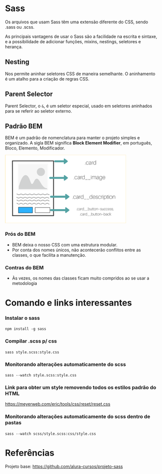 # Sass
Os arquivos que usam Sass têm uma extensão diferente do CSS, sendo .sass ou .scss.

As principais vantagens de usar o Sass são a facilidade na escrita e sintaxe, e a possibilidade de adicionar funções, mixins, nestings, seletores e herança.

## Nesting
Nos permite aninhar seletores CSS de maneira semelhante. O aninhamento é um atalho para a criação de regras CSS.  
## Parent Selector
Parent Selector, o `&`, é um seletor especial, usado em seletores aninhados para se referir ao seletor externo.

## Padrão BEM
BEM é um padrão de nomenclatura para manter o projeto simples e organizado.
A sigla BEM significa **Block Element Modifier**, em português, Bloco, Elemento, Modificador.

<img src="assets/img/bloco_elemento_modificador.png" height="225" width="400">

### Prós do BEM
- BEM deixa o nosso CSS com uma estrutura modular.
- Por conta dos nomes únicos, não acontecerão conflitos entre as classes, o que facilita a manutenção.

### Contras do BEM
- Às vezes, os nomes das classes ficam muito compridos ao se usar a metodologia

# Comando e links interessantes
### Instalar o sass
`npm install -g sass`

### Compilar .scss p/ css
`sass style.scss:style.css`

### Monitorando alterações automaticamente do scss
`sass --watch style.scss:style.css`

### Link para obter um style removendo todos os estilos padrão do HTML
https://meyerweb.com/eric/tools/css/reset/reset.css

### Monitorando alterações automaticamente do scss dentro de pastas
`sass --watch scss/style.scss:css/style.css`

# Referências
Projeto base: https://github.com/alura-cursos/projeto-sass